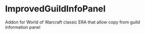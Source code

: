 # ImprovedGuildInfoPanel
Addon for World of Warcraft classic ERA that allow copy from guild information panel
